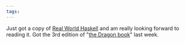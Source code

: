 ```yaml
---
tags: 
---
```


Just got a copy of [Real World Haskell](http://www.realworldhaskell.org/) and am really looking forward to reading it. Got the 3rd edition of "[the Dragon book](http://en.wikipedia.org/wiki/21st_Century_Compilers)" last week.
